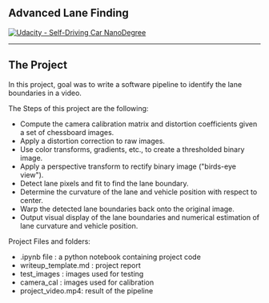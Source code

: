 ## Advanced Lane Finding
[![Udacity - Self-Driving Car NanoDegree](https://s3.amazonaws.com/udacity-sdc/github/shield-carnd.svg)](http://www.udacity.com/drive)


---

The Project
---
In this project, goal was to write a software pipeline to identify the lane boundaries in a video.

The Steps of this project are the following:

* Compute the camera calibration matrix and distortion coefficients given a set of chessboard images.
* Apply a distortion correction to raw images.
* Use color transforms, gradients, etc., to create a thresholded binary image.
* Apply a perspective transform to rectify binary image ("birds-eye view").
* Detect lane pixels and fit to find the lane boundary.
* Determine the curvature of the lane and vehicle position with respect to center.
* Warp the detected lane boundaries back onto the original image.
* Output visual display of the lane boundaries and numerical estimation of lane curvature and vehicle position.


Project Files and folders:

* .ipynb file : a python notebook containing project code
* writeup_template.md : project report
* test_images : images used for testing
* camera_cal : images used for calibration
* project_video.mp4: result of the pipeline

